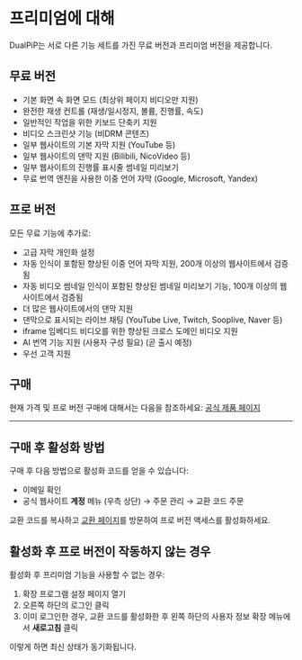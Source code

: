 # 프리미엄에 대해

DualPiP는 서로 다른 기능 세트를 가진 무료 버전과 프리미엄 버전을 제공합니다.

## 무료 버전

- 기본 화면 속 화면 모드 (최상위 페이지 비디오만 지원)
- 완전한 재생 컨트롤 (재생/일시정지, 볼륨, 진행률, 속도)
- 일반적인 작업을 위한 키보드 단축키 지원
- 비디오 스크린샷 기능 (비DRM 콘텐츠)
- 일부 웹사이트의 기본 자막 지원 (YouTube 등)
- 일부 웹사이트의 댄막 지원 (Bilibili, NicoVideo 등)
- 일부 웹사이트의 진행률 표시줄 썸네일 미리보기
- 무료 번역 엔진을 사용한 이중 언어 자막 (Google, Microsoft, Yandex)

## 프로 버전

모든 무료 기능에 추가로:

- 고급 자막 개인화 설정
- 자동 인식이 포함된 향상된 이중 언어 자막 지원, 200개 이상의 웹사이트에서 검증됨
- 자동 비디오 썸네일 인식이 포함된 향상된 썸네일 미리보기 기능, 100개 이상의 웹사이트에서 검증됨
- 더 많은 웹사이트에서의 댄막 지원
- 댄막으로 표시되는 라이브 채팅 (YouTube Live, Twitch, Sooplive, Naver 등)
- iframe 임베디드 비디오를 위한 향상된 크로스 도메인 비디오 지원
- AI 번역 기능 지원 (사용자 구성 필요) (곧 출시 예정)
- 우선 고객 지원

## 구매

현재 가격 및 프로 버전 구매에 대해서는 다음을 참조하세요:
[공식 제품 페이지](https://www.rabbitpair.com/products/dualpip)

---

## 구매 후 활성화 방법

구매 후 다음 방법으로 활성화 코드를 얻을 수 있습니다:

- 이메일 확인
- 공식 웹사이트 **계정** 메뉴 (우측 상단) → 주문 관리 → 교환 코드 주문

교환 코드를 복사하고 [교환 페이지](https://www.rabbitpair.com/exchange)를 방문하여 프로 버전 액세스를 활성화하세요.

## 활성화 후 프로 버전이 작동하지 않는 경우

활성화 후 프리미엄 기능을 사용할 수 없는 경우:

1. 확장 프로그램 설정 페이지 열기
2. 오른쪽 하단의 로그인 클릭
3. 이미 로그인한 경우, 교환 코드를 활성화한 후 왼쪽 하단의 사용자 정보 확장 메뉴에서 **새로고침** 클릭

이렇게 하면 최신 상태가 동기화됩니다.
